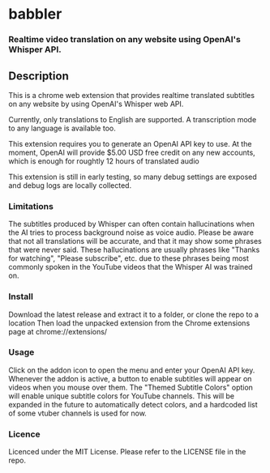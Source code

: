 # babbler
### Realtime video translation on any website using OpenAI's Whisper API.
## Description
This is a chrome web extension that provides realtime translated subtitles on any website by using OpenAI's Whisper web API.

Currently, only translations to English are supported. A transcription mode to any language is available too.

This extension requires you to generate an OpenAI API key to use. At the moment, OpenAI will provide $5.00 USD free credit on any new accounts, which is enough for roughtly 12 hours of translated audio

This extension is still in early testing, so many debug settings are exposed and debug logs are locally collected.

### Limitations
The subtitles produced by Whisper can often contain hallucinations when the AI tries to process background noise as voice audio. Please be aware that not all translations will be accurate, and that it may show some phrases that were never said.
These hallucinations are usually phrases like "Thanks for watching", "Please subscribe", etc. due to these phrases being most commonly spoken in the YouTube videos that the Whisper AI was trained on.

### Install
Download the latest release and extract it to a folder, or clone the repo to a location
Then load the unpacked extension from the Chrome extensions page  at chrome://extensions/

### Usage
Click on the addon icon to open the menu and enter your OpenAI API key.
Whenever the addon is active, a button to enable subtitles will appear on videos when you mouse over them.
The "Themed Subtitle Colors" option will enable unique subtitle colors for YouTube channels. This will be expanded in the future to automatically detect colors, and a hardcoded list of some vtuber channels is used for now.

### Licence
Licenced under the MIT License. Please refer to the LICENSE file in the repo.
